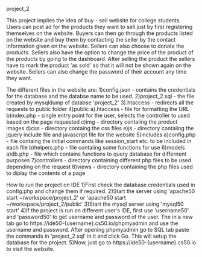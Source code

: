 project_2

This project implies the idea of buy - sell website for college students. Users can post ad for the products they want to sell just
by first registering themselves on the website. Buyers can then go through the products listed on the website and buy them by
contacting the seller by the contact information given on the website. Sellers can also choose to donate the products. Sellers also
have the option to change the price of the product of the products by going to the dashboard. After selling the product the sellers
have to mark the product 'as sold' so that it will not be shown again on the website. Sellers can also change the password of their
account any time they want.

The different files in the website are:
1)config.json - contains the credentials for the database and the databse name to be used.
2)project_2.sql - the file created by mysqldump of databse 'project_2'
3).htaccess - redirects all the requests to public folder
4)public
    a).htaccess - file for formatting the URL
    b)index.php - single entry point for the user, selects the controller to used based on the page requested
    c)img - directory contaiing the product images 
    d)css - directory containg the css files
    e)js - directory contaiing the jquery include file and javascript file for the website
5)includes
    a)config.php - file containg the initial commands like session_start etc. to be included in each file
    b)helpers.php - file contaiing some functions for use
6)models
    a)db.php - file which contains functions to query database for differnent purposes
7)controllers - directory containing different php files to be used depending on the request
8)views - directory containing the php files used to diplay the contents of a page

How to run the project on IDE
1)First check the database credentials used in config.php and change them if required.
2)Start the server using 'apache50 start ~/workspace/project_2' or 'apache50 start ~/workspace/project_2/public'
3)Start the mysql server using 'mysql50 start'
4)If the project is run on different user's IDE, first use 'username50' and 'password50' to get username and password of the user.
    The in a new tab go to https://ide50-{username}.cs50.io/phpmyadmin and use the username and password. After opening phpmyadmin 
    go to SQL tab paste the commands in 'project_2.sql' in it and click Go. This will setup the database for the project.
5)Now, just go to https://ide50-{username}.cs50.io to visit the website.